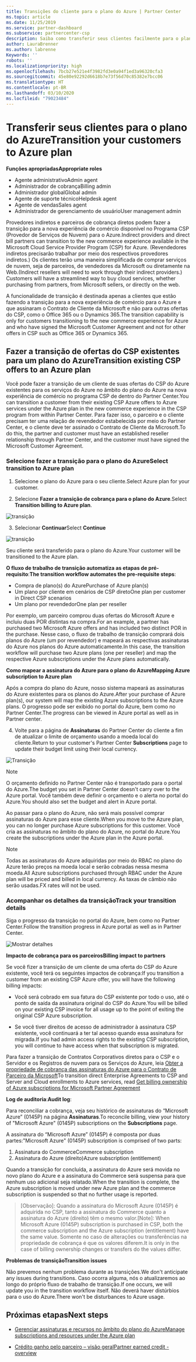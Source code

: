 ```yaml
---
title: Transições do cliente para o plano do Azure | Partner Center
ms.topic: article
ms.date: 11/25/2019
ms.service: partner-dashboard
ms.subservice: partnercenter-csp
description: Saiba como transferir seus clientes facilmente para o plano do Azure.
author: LauraBrenner
ms.author: labrenne
Keywords: ''
robots: ''
ms.localizationpriority: high
ms.openlocfilehash: 7bcb27e521e4f3982fd3e0a94f1ed3a96320cfa3
ms.sourcegitcommit: 45e80e92292d6618b7e73f56d70c85382e7bcc06
ms.translationtype: HT
ms.contentlocale: pt-BR
ms.lasthandoff: 03/10/2020
ms.locfileid: "79023484"
---
```

# <a name="transition-your-customers-to-azure-plan"></a><span data-ttu-id="76259-103">Transferir seus clientes para o plano do Azure</span><span class="sxs-lookup"><span data-stu-id="76259-103">Transition your customers to Azure plan</span></span>

<span data-ttu-id="76259-104">**Funções apropriadas**</span><span class="sxs-lookup"><span data-stu-id="76259-104">**Appropriate roles**</span></span>

- <span data-ttu-id="76259-105">Agente administrativo</span><span class="sxs-lookup"><span data-stu-id="76259-105">Admin agent</span></span>
- <span data-ttu-id="76259-106">Administrador de cobrança</span><span class="sxs-lookup"><span data-stu-id="76259-106">Billing admin</span></span>
- <span data-ttu-id="76259-107">Administrador global</span><span class="sxs-lookup"><span data-stu-id="76259-107">Global admin</span></span>
- <span data-ttu-id="76259-108">Agente de suporte técnico</span><span class="sxs-lookup"><span data-stu-id="76259-108">Helpdesk agent</span></span>
- <span data-ttu-id="76259-109">Agente de vendas</span><span class="sxs-lookup"><span data-stu-id="76259-109">Sales agent</span></span>
- <span data-ttu-id="76259-110">Administrador de gerenciamento de usuário</span><span class="sxs-lookup"><span data-stu-id="76259-110">User management admin</span></span>

<span data-ttu-id="76259-111">Provedores indiretos e parceiros de cobrança diretos podem fazer a transição para a nova experiência de comércio disponível no Programa CSP (Provedor de Serviços de Nuvem) para o Azure.</span><span class="sxs-lookup"><span data-stu-id="76259-111">Indirect providers and direct bill partners can transition to the new commerce experience available in the Microsoft Cloud Service Provider Program (CSP) for Azure.</span></span> <span data-ttu-id="76259-112">(Revendedores indiretos precisarão trabalhar por meio dos respectivos provedores indiretos.) Os clientes terão uma maneira simplificada de comprar serviços de nuvem, seja de parceiros, de vendedores da Microsoft ou diretamente na Web.</span><span class="sxs-lookup"><span data-stu-id="76259-112">(Indirect resellers will need to work through their indirect providers.) Customers will have a streamlined way to buy cloud services, whether purchasing from partners, from Microsoft sellers, or directly on the web.</span></span>

<span data-ttu-id="76259-113">A funcionalidade de transição é destinada apenas a clientes que estão fazendo a transição para a nova experiência de comércio para o Azure e que assinaram o Contrato de Cliente da Microsoft e não para outras ofertas do CSP, como o Office 365 ou o Dynamics 365.</span><span class="sxs-lookup"><span data-stu-id="76259-113">The transition capability is only for customers transitioning to the new commerce experience for Azure and who have signed the Microsoft Customer Agreement and not for other offers in CSP such as Office 365 or Dynamics 365.</span></span>

## <a name="transition-existing-csp-offers-to-an-azure-plan"></a><span data-ttu-id="76259-114">Fazer a transição de ofertas do CSP existentes para um plano do Azure</span><span class="sxs-lookup"><span data-stu-id="76259-114">Transition existing CSP offers to an Azure plan</span></span>

<span data-ttu-id="76259-115">Você pode fazer a transição de um cliente de suas ofertas do CSP do Azure existentes para os serviços do Azure no âmbito do plano do Azure na nova experiência de comércio no programa CSP de dentro do Partner Center.</span><span class="sxs-lookup"><span data-stu-id="76259-115">You can transition a customer from their existing CSP Azure offers to Azure services under the Azure plan in the new commerce experience in the CSP program from within Partner Center.</span></span> <span data-ttu-id="76259-116">Para fazer isso, o parceiro e o cliente precisam ter uma relação de revendedor estabelecida por meio do Partner Center, e o cliente deve ter assinado o Contrato de Cliente da Microsoft.</span><span class="sxs-lookup"><span data-stu-id="76259-116">To do this, the partner and customer must have an established reseller relationship through Partner Center, and the customer must have signed the Microsoft Customer Agreement.</span></span>

### <a name="select-transition-to-azure-plan"></a><span data-ttu-id="76259-117">Selecione fazer a transição para o plano do Azure</span><span class="sxs-lookup"><span data-stu-id="76259-117">Select transition to Azure plan</span></span>

1. <span data-ttu-id="76259-118">Selecione o plano do Azure para o seu cliente.</span><span class="sxs-lookup"><span data-stu-id="76259-118">Select Azure plan for your customer.</span></span>

2. <span data-ttu-id="76259-119">Selecione **Fazer a transição de cobrança para o plano do Azure**.</span><span class="sxs-lookup"><span data-stu-id="76259-119">Select **Transition billing to Azure plan**.</span></span>

![transição](images/azure/transition1.png)

3. <span data-ttu-id="76259-121">Selecionar **Continuar**</span><span class="sxs-lookup"><span data-stu-id="76259-121">Select **Continue**</span></span>

![transição](images/azure/transition2.png)

<span data-ttu-id="76259-123">Seu cliente será transferido para o plano do Azure.</span><span class="sxs-lookup"><span data-stu-id="76259-123">Your customer will be transitioned to the Azure plan.</span></span>

<span data-ttu-id="76259-124">**O fluxo de trabalho de transição automatiza as etapas de pré-requisito**:</span><span class="sxs-lookup"><span data-stu-id="76259-124">**The transition workflow automates the pre-requisite steps**:</span></span>

- <span data-ttu-id="76259-125">Compra de plano(s) do Azure</span><span class="sxs-lookup"><span data-stu-id="76259-125">Purchase of Azure plan(s)</span></span>
- <span data-ttu-id="76259-126">Um plano por cliente em cenários de CSP direto</span><span class="sxs-lookup"><span data-stu-id="76259-126">One plan per customer in Direct CSP scenarios</span></span>  
- <span data-ttu-id="76259-127">Um plano por revendedor</span><span class="sxs-lookup"><span data-stu-id="76259-127">One plan per reseller</span></span>  

<span data-ttu-id="76259-128">Por exemplo, um parceiro comprou duas ofertas do Microsoft Azure e incluiu duas POR distintas na compra.</span><span class="sxs-lookup"><span data-stu-id="76259-128">For an example, a partner has purchased two Microsoft Azure offers and has included two distinct POR in the purchase.</span></span> <span data-ttu-id="76259-129">Nesse caso, o fluxo de trabalho de transição comprará dois planos do Azure (um por revendedor) e mapeará as respectivas assinaturas do Azure nos planos do Azure automaticamente.</span><span class="sxs-lookup"><span data-stu-id="76259-129">In this case, the transition workflow will purchase two Azure plans (one per reseller) and map the respective Azure subscriptions under the Azure plans automatically.</span></span>  

<span data-ttu-id="76259-130">**Como mapear a assinatura do Azure para o plano do Azure**</span><span class="sxs-lookup"><span data-stu-id="76259-130">**Mapping Azure subscription to Azure plan**</span></span>

<span data-ttu-id="76259-131">Após a compra do plano do Azure, nosso sistema mapeará as assinaturas do Azure existentes para os planos do Azure.</span><span class="sxs-lookup"><span data-stu-id="76259-131">After your purchase of Azure plan(s), our system will map the existing Azure subscriptions to the Azure plans.</span></span> <span data-ttu-id="76259-132">O progresso pode ser exibido no portal do Azure, bem como no Partner Center.</span><span class="sxs-lookup"><span data-stu-id="76259-132">The progress can be viewed in Azure portal as well as in Partner center.</span></span> 

4. <span data-ttu-id="76259-133">Volte para a página de **Assinaturas** do Partner Center do cliente a fim de atualizar o limite de orçamento usando a moeda local do cliente.</span><span class="sxs-lookup"><span data-stu-id="76259-133">Return to your customer's Partner Center **Subscriptions** page to update their budget limit using their local currency.</span></span> 

![Transição](images/azure/transition3.png)

>[!NOTE]
><span data-ttu-id="76259-135">O orçamento definido no Partner Center não é transportado para o portal do Azure.</span><span class="sxs-lookup"><span data-stu-id="76259-135">The budget you set in Partner Center doesn't carry over to the Azure portal.</span></span> <span data-ttu-id="76259-136">Você também deve definir o orçamento e o alerta no portal do Azure.</span><span class="sxs-lookup"><span data-stu-id="76259-136">You should also set the budget and alert in Azure portal.</span></span>

<span data-ttu-id="76259-137">Ao passar para o plano do Azure, não será mais possível comprar assinaturas do Azure para esse cliente.</span><span class="sxs-lookup"><span data-stu-id="76259-137">When you move to the Azure plan, you can no longer purchase Azure subscriptions for this customer.</span></span> <span data-ttu-id="76259-138">Você cria as assinaturas no âmbito do plano do Azure, no portal do Azure.</span><span class="sxs-lookup"><span data-stu-id="76259-138">You create the subscriptions under the Azure plan in the Azure portal.</span></span>

>[!NOTE]
> <span data-ttu-id="76259-139">Todas as assinaturas do Azure adquiridas por meio do RBAC no plano do Azure terão preços na moeda local e serão cobradas nessa mesma moeda.</span><span class="sxs-lookup"><span data-stu-id="76259-139">All Azure subscriptions purchased through RBAC under the Azure plan will be priced and billed in local currency.</span></span> <span data-ttu-id="76259-140">As taxas de câmbio não serão usadas.</span><span class="sxs-lookup"><span data-stu-id="76259-140">FX rates will not be used.</span></span>

### <a name="track-your-transition-details"></a><span data-ttu-id="76259-141">Acompanhar os detalhes da transição</span><span class="sxs-lookup"><span data-stu-id="76259-141">Track your transition details</span></span>

<span data-ttu-id="76259-142">Siga o progresso da transição no portal do Azure, bem como no Partner Center.</span><span class="sxs-lookup"><span data-stu-id="76259-142">Follow the transition progress in Azure portal as well as in Partner Center.</span></span>

![Mostrar detalhes](images/azure/details1.png)

<span data-ttu-id="76259-144">**Impacto de cobrança para os parceiros**</span><span class="sxs-lookup"><span data-stu-id="76259-144">**Billing impact to partners**</span></span>

<span data-ttu-id="76259-145">Se você fizer a transição de um cliente de uma oferta do CSP do Azure existente, você terá os seguintes impactos de cobrança:</span><span class="sxs-lookup"><span data-stu-id="76259-145">If you transition a customer from an existing CSP Azure offer, you will have the following billing impacts:</span></span>

- <span data-ttu-id="76259-146">Você será cobrado em sua fatura do CSP existente por todo o uso, até o ponto de saída da assinatura original do CSP do Azure.</span><span class="sxs-lookup"><span data-stu-id="76259-146">You will be billed on your existing CSP invoice for all usage up to the point of exiting the original CSP Azure subscription.</span></span>

- <span data-ttu-id="76259-147">Se você tiver direitos de acesso de administrador à assinatura CSP existente, você continuará a ter tal acesso quando essa assinatura for migrada.</span><span class="sxs-lookup"><span data-stu-id="76259-147">If you had admin access rights to the existing CSP subscription, you will continue to have access when that subscription is migrated.</span></span>

<span data-ttu-id="76259-148">Para fazer a transição de Contratos Corporativos diretos para o CSP e o Servidor e os Registros de nuvem para os Serviços do Azure, leia [Obter a propriedade de cobrança das assinaturas do Azure para o Contrato de Parceiro da Microsoft](https://docs.microsoft.com/azure/billing/mpa-request-ownership)</span><span class="sxs-lookup"><span data-stu-id="76259-148">To transition direct Enterprise Agreements to CSP and Server and Cloud enrollments to Azure services, read [Get billing ownership of Azure subscriptions for Microsoft Partner Agreement](https://docs.microsoft.com/azure/billing/mpa-request-ownership)</span></span>

<span data-ttu-id="76259-149">**Log de auditoria**:</span><span class="sxs-lookup"><span data-stu-id="76259-149">**Audit log**:</span></span>

<span data-ttu-id="76259-150">Para reconciliar a cobrança, veja seu histórico de assinaturas do “Microsoft Azure” (0145P) na página **Assinaturas**.</span><span class="sxs-lookup"><span data-stu-id="76259-150">To reconcile billing, view your history of "Microsoft Azure" (0145P) subscriptions on the **Subscriptions** page.</span></span> 

<span data-ttu-id="76259-151">A assinatura do “Microsoft Azure” (0145P) é composta por duas partes:</span><span class="sxs-lookup"><span data-stu-id="76259-151">"Microsoft Azure" (0145P) subscription is comprised of two parts:</span></span>
1. <span data-ttu-id="76259-152">Assinatura do Commerce</span><span class="sxs-lookup"><span data-stu-id="76259-152">Commerce subscription</span></span> 
2. <span data-ttu-id="76259-153">Assinatura do Azure (direito)</span><span class="sxs-lookup"><span data-stu-id="76259-153">Azure subscription (entitlement)</span></span>

<span data-ttu-id="76259-154">Quando a transição for concluída, a assinatura do Azure será movida no novo plano do Azure e a assinatura do Commerce será suspensa para que nenhum uso adicional seja relatado.</span><span class="sxs-lookup"><span data-stu-id="76259-154">When the transition is complete, the Azure subscription is moved under new Azure plan and the commerce subscription is suspended so that no further usage is reported.</span></span>  

><span data-ttu-id="76259-155">[Observação]\: Quando a assinatura do Microsoft Azure (0145P) é adquirida no CSP, tanto a assinatura do Commerce quanto a assinatura do Azure (direito) têm o mesmo valor.</span><span class="sxs-lookup"><span data-stu-id="76259-155">[Note]: When Microsoft Azure (0145P) subscription is purchased in CSP, both the commerce subscription and the Azure subscription (entitlement) have the same value.</span></span> <span data-ttu-id="76259-156">Somente no caso de alterações ou transferências na propriedade de cobrança é que os valores diferem.</span><span class="sxs-lookup"><span data-stu-id="76259-156">It is only in the case of billing ownership changes or transfers do the values differ.</span></span> 

<span data-ttu-id="76259-157">**Problemas de transição**</span><span class="sxs-lookup"><span data-stu-id="76259-157">**Transition issues**</span></span>

<span data-ttu-id="76259-158">Não prevemos nenhum problema durante as transições.</span><span class="sxs-lookup"><span data-stu-id="76259-158">We don't anticipate any issues during transitions.</span></span> <span data-ttu-id="76259-159">Caso ocorra alguma, nós o atualizaremos ao longo do próprio fluxo de trabalho de transição.</span><span class="sxs-lookup"><span data-stu-id="76259-159">If one occurs, we will update you in the transition workflow itself.</span></span> <span data-ttu-id="76259-160">Não deverá haver distúrbios para o uso do Azure.</span><span class="sxs-lookup"><span data-stu-id="76259-160">There won't be disturbances to Azure usage.</span></span>  

## <a name="next-steps"></a><span data-ttu-id="76259-161">Próximas etapas</span><span class="sxs-lookup"><span data-stu-id="76259-161">Next steps</span></span>

- [<span data-ttu-id="76259-162">Gerenciar assinaturas e recursos no âmbito do plano do Azure</span><span class="sxs-lookup"><span data-stu-id="76259-162">Manage subscriptions and resources under the Azure plan</span></span>](azure-plan-manage.md)

- [<span data-ttu-id="76259-163">Crédito ganho pelo parceiro – visão geral</span><span class="sxs-lookup"><span data-stu-id="76259-163">Partner earned credit - overview</span></span>](partner-earned-credit.md)



